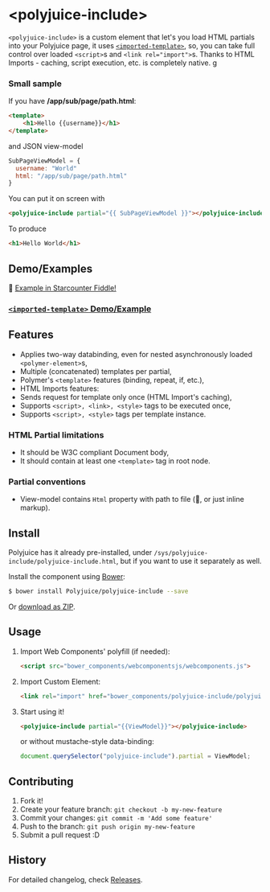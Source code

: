 &lt;polyjuice-include&gt;
==============

`<polyjuice-include>` is a custom element that let's you load HTML partials into your Polyjuice page, it uses [`<imported-template>`](https://github.com/Juicy/imported-template), so, you can take full control over loaded `<script>`s and `<link rel="import">`s. Thanks to HTML Imports - caching, script execution, etc. is completely native.
g
### Small sample

If you have **/app/sub/page/path.html**:
```html
<template>
	<h1>Hello {{username}}</h1>
</template>
```
and JSON view-model
```javascript
SubPageViewModel = {
  username: "World"
  html: "/app/sub/page/path.html"
}
```
You can put it on screen with
```html
<polyjuice-include partial="{{ SubPageViewModel }}"></polyjuice-include>
```
To produce
```html
<h1>Hello World</h1>
```

## Demo/Examples
:construction:
[Example in Starcounter Fiddle!]()

### [`<imported-template>` Demo/Example](https://github.com/Juicy/imported-template#demoexamples)


## Features

 - Applies two-way databinding, even for nested asynchronously loaded `<polymer-element>`s,
 - Multiple (concatenated) templates per partial, 
 - Polymer's `<template>` features (binding, repeat, if, etc.),
 - HTML Imports features: 
  - Sends request for template only once (HTML Import's caching),
  - Supports `<script>, <link>, <style>` tags to be executed once,
  - Supports `<script>, <style>` tags per template instance.

### HTML Partial limitations

 - It should be W3C compliant Document body,
 - It should contain at least one `<template>` tag in root node.

### Partial conventions

 - View-model contains `Html` property with path to file (:construction:, or just inline markup).

## Install

Polyjuice has it already pre-installed, under `/sys/polyjuice-include/polyjuice-include.html`, but if you want to use it separately as well.

Install the component using [Bower](http://bower.io/):

```sh
$ bower install Polyjuice/polyjuice-include --save
```

Or [download as ZIP](https://github.com/Polyjuice/polyjuice-include/archive/master.zip).

## Usage

1. Import Web Components' polyfill (if needed):

    ```html
    <script src="bower_components/webcomponentsjs/webcomponents.js">
    ```

2. Import Custom Element:

    ```html
    <link rel="import" href="bower_components/polyjuice-include/polyjuice-include.html">
    ```

3. Start using it!

    ```html
    <polyjuice-include partial="{{ViewModel}}"></polyjuice-include>
    ```
    or without mustache-style data-binding:
    ```js
    document.querySelector("polyjuice-include").partial = ViewModel;
    ```


## Contributing

1. Fork it!
2. Create your feature branch: `git checkout -b my-new-feature`
3. Commit your changes: `git commit -m 'Add some feature'`
4. Push to the branch: `git push origin my-new-feature`
5. Submit a pull request :D

## History

For detailed changelog, check [Releases](https://github.com/Polyjuice/polyjuice-include/releases).
